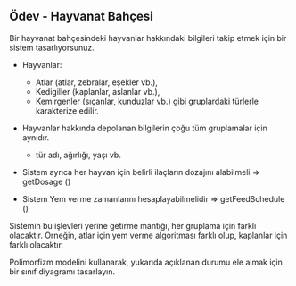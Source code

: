 ## Ödev - Hayvanat Bahçesi

Bir hayvanat bahçesindeki hayvanlar hakkındaki bilgileri takip etmek için bir sistem tasarlıyorsunuz.

- Hayvanlar:
    - Atlar (atlar, zebralar, eşekler vb.),
    - Kedigiller (kaplanlar, aslanlar vb.),
    - Kemirgenler (sıçanlar, kunduzlar vb.)
      gibi gruplardaki türlerle karakterize edilir.

- Hayvanlar hakkında depolanan bilgilerin çoğu tüm gruplamalar için aynıdır.
    - tür adı, ağırlığı, yaşı vb.

- Sistem ayrıca her hayvan için belirli ilaçların dozajını alabilmeli => getDosage ()
- Sistem Yem verme zamanlarını hesaplayabilmelidir => getFeedSchedule ()

Sistemin bu işlevleri yerine getirme mantığı, her gruplama için farklı olacaktır. Örneğin, atlar için yem verme algoritması farklı olup, kaplanlar için farklı
olacaktır.

Polimorfizm modelini kullanarak, yukarıda açıklanan durumu ele almak için bir sınıf diyagramı tasarlayın.
